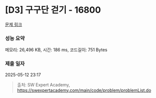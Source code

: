 # [D3] 구구단 걷기 - 16800 

[문제 링크](https://swexpertacademy.com/main/code/problem/problemDetail.do?contestProbId=AYaf9W8afyMDFAQ9) 

### 성능 요약

메모리: 26,496 KB, 시간: 186 ms, 코드길이: 751 Bytes

### 제출 일자

2025-05-12 23:17



> 출처: SW Expert Academy, https://swexpertacademy.com/main/code/problem/problemList.do